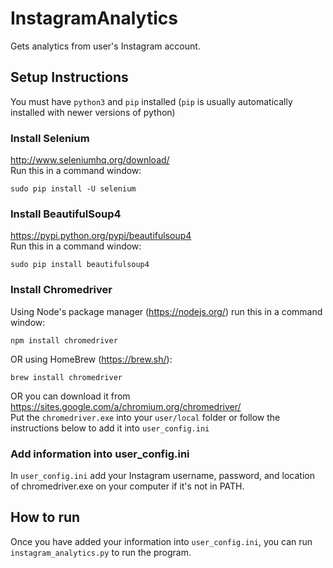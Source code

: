 # InstagramAnalytics
Gets analytics from user's Instagram account.

## Setup Instructions
You must have `python3` and `pip` installed (`pip` is usually automatically installed with newer versions of python)<br>
### Install Selenium
http://www.seleniumhq.org/download/ <br>
Run this in a command window:
```
sudo pip install -U selenium
```
### Install BeautifulSoup4
https://pypi.python.org/pypi/beautifulsoup4 <br>
Run this in a command window:
```
sudo pip install beautifulsoup4
```
### Install Chromedriver
Using Node's package manager (https://nodejs.org/) run this in a command window:
```
npm install chromedriver
```
OR using HomeBrew (https://brew.sh/):
```
brew install chromedriver
```
OR you can download it from https://sites.google.com/a/chromium.org/chromedriver/ <br>
Put the `chromedriver.exe` into your `user/local` folder or follow the instructions below to add it into `user_config.ini`

### Add information into user_config.ini
In `user_config.ini` add your Instagram username, password, and location of chromedriver.exe on your computer if it's not in PATH.

## How to run
Once you have added your information into `user_config.ini`, you can run `instagram_analytics.py` to run the program.
